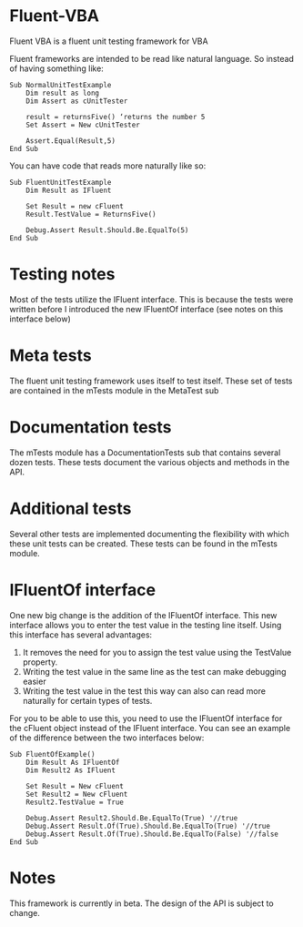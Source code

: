 # Fluent-VBA
Fluent VBA is a fluent unit testing framework for VBA

Fluent frameworks are intended to be read like natural language. So instead of having something like:

    Sub NormalUnitTestExample
        Dim result as long
        Dim Assert as cUnitTester

        result = returnsFive() ‘returns the number 5
        Set Assert = New cUnitTester

        Assert.Equal(Result,5)
    End Sub
 
You can have code that reads more naturally like so:

    Sub FluentUnitTestExample
        Dim Result as IFluent

        Set Result = new cFluent
        Result.TestValue = ReturnsFive()

        Debug.Assert Result.Should.Be.EqualTo(5)
    End Sub
    
# Testing notes

Most of the tests utilize the IFluent interface. This is because the tests were written before I introduced the new IFluentOf interface (see notes on this interface below)
    
# Meta tests

The fluent unit testing framework uses itself to test itself. These set of tests are contained in the mTests module in the MetaTest sub

# Documentation tests

The mTests module has a DocumentationTests sub that contains several dozen tests. These tests document the various objects and methods in the API.

# Additional tests

Several other tests are implemented documenting the flexibility with which these unit tests can be created. These tests can be found in the mTests module.

# IFluentOf interface

One new big change is the addition of the IFluentOf interface. This new interface allows you to enter the test value in the testing line itself. Using this interface has several advantages: 

1. It removes the need for you to assign the test value using the TestValue property.
2. Writing the test value in the same line as the test can make debugging easier
3. Writing the test value in the test this way can also can read more naturally for certain types of tests.

For you to be able to use this, you need to use the IFluentOf interface for the cFluent object instead of the IFluent interface. You can see an example of the difference between the two interfaces below:

    Sub FluentOfExample()
        Dim Result As IFluentOf
        Dim Result2 As IFluent

        Set Result = New cFluent
        Set Result2 = New cFluent
        Result2.TestValue = True

        Debug.Assert Result2.Should.Be.EqualTo(True) '//true
        Debug.Assert Result.Of(True).Should.Be.EqualTo(True) '//true
        Debug.Assert Result.Of(True).Should.Be.EqualTo(False) '//false
    End Sub

# Notes
This framework is currently in beta. The design of the API is subject to change.
